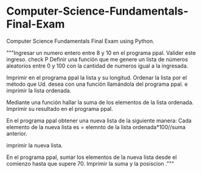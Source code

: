 # Computer-Science-Fundamentals-Final-Exam
Computer Science Fundamentals Final Exam using Python. 


"""Ingresar un numero entero entre 8 y 10 en el programa ppal.
Valider este ingreso. check P
Definir una función que me genere un lista de números aleatorios entre 0 y 100
con la cantidad de numeros igual a la ingresada.

Imprimir en el programa ppal la lista y su longitud.
Ordenar la lista por el método que Ud. desea con una función llamándola
del programa ppal. e imprimir la lista ordenada.

Mediante una función hallar la suma de los elementos de la lista ordenada.
Imprimir su resultado en el programa ppal.

En el programa ppal obtener una nueva lista de la siguiente manera:
Cada elemento de la nueva lista es = elemnto de la lista ordenada*100//suma
anterior.

imprimir la nueva lista.

En el programa ppal, sumar los elementos de la nueva lista desde el comienzo
hasta que supere  70. Imprimir la suma y la posiscion .""" 
